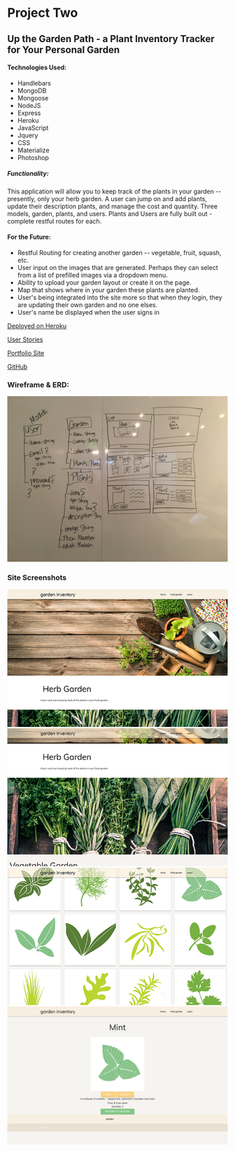 # Project Two 
## Up the Garden Path - a Plant Inventory Tracker for Your Personal Garden

#### Technologies Used:
* Handlebars
* MongoDB
* Mongoose
* NodeJS
* Express
* Heroku
* JavaScript
* Jquery
* CSS
* Materialize
* Photoshop

##### Functionality:
This application will allow you to keep track of the plants in your garden -- presently, only your herb garden. A user can jump on and add plants, update their description plants, and manage the cost and quantity. 
Three models, garden, plants, and users. Plants and Users are fully built out - complete restful routes for each.



#### For the Future: 
* Restful Routing for creating another garden -- vegetable, fruit, squash, etc. 
* User input on the images that are generated. Perhaps they can select from a list of prefilled images via a dropdown menu. 
* Ability to upload your garden layout or create it on the page.
* Map that shows where in your garden these plants are planted.
* User's being integrated into the site more so that when they login, they are updating their own garden and no one elses. 
* User's name be displayed when the user signs in



[Deployed on Heroku](https://immense-ravine-33710.herokuapp.com/ "Up the Garden Path")

[User Stories](https://trello.com/b/tsZ1NUtB/wdi-project-2 "Trello")

[Portfolio Site](http://usher-railways-74478.bitballoon.com/ "Portfolio Site")

[GitHub](https://github.com/victoriactemple/project_two/blob/master/README.md "Victoria Project Github Page")

### Wireframe & ERD:

<img src="/public/images/wireframe_project2.JPG">

### Site Screenshots
<img src="/public/images/garden_screenshot_1.png">
<img src="/public/images/garden_screenshot_2.png">
<img src="/public/images/garden_screenshot_3.png">
<img src="/public/images/garden_screenshot_4.png">